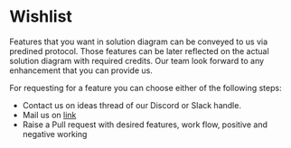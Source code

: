 # Wishlist
Features that you want in solution diagram can be conveyed to us via predined protocol. Those features can be later reflected on the actual solution diagram with required credits. Our team look forward to any enhancement that you can provide us.

For requesting for a feature you can choose either of the following steps:

* Contact us on ideas thread of our Discord or Slack handle.
* Mail us on [link]()
* Raise a Pull request with desired features, work flow, positive and negative working